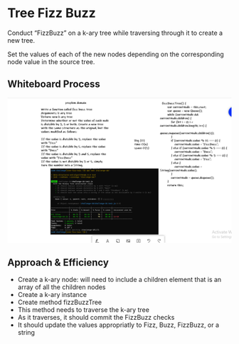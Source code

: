# Tree Fizz Buzz

<!-- Description of the challenge -->

Conduct “FizzBuzz” on a k-ary tree while traversing through it to create a new tree.

Set the values of each of the new nodes depending on the corresponding node value in the source tree.

## Whiteboard Process

<!-- Embedded whiteboard image -->

![Tree Fizz Buzz](./cc18w.png)

## Approach & Efficiency

<!-- What approach did you take? Discuss Why. What is the Big O space/time for this approach? -->

- Create a k-ary node: will need to include a children element that is an array of all the children nodes
- Create a k-ary instance
- Create method fizzBuzzTree
- This method needs to traverse the k-ary tree
- As it traverses, it should commit the FizzBuzz checks
- It should update the values appropriatly to Fizz, Buzz, FizzBuzz, or a string